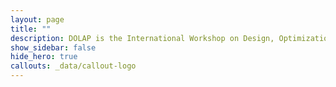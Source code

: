 ```yaml
---
layout: page
title: ""
description: DOLAP is the International Workshop on Design, Optimization, Languages and Analytical Processing of Big Data
show_sidebar: false
hide_hero: true
callouts: _data/callout-logo
---
```

